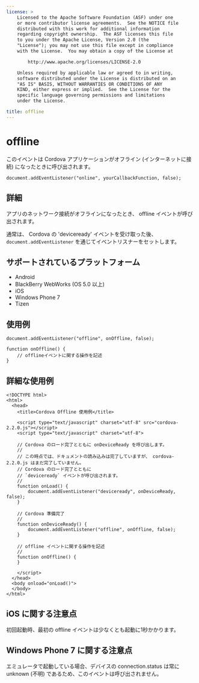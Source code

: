 ```yaml
---
license: >
    Licensed to the Apache Software Foundation (ASF) under one
    or more contributor license agreements.  See the NOTICE file
    distributed with this work for additional information
    regarding copyright ownership.  The ASF licenses this file
    to you under the Apache License, Version 2.0 (the
    "License"); you may not use this file except in compliance
    with the License.  You may obtain a copy of the License at

        http://www.apache.org/licenses/LICENSE-2.0

    Unless required by applicable law or agreed to in writing,
    software distributed under the License is distributed on an
    "AS IS" BASIS, WITHOUT WARRANTIES OR CONDITIONS OF ANY
    KIND, either express or implied.  See the License for the
    specific language governing permissions and limitations
    under the License.

title: offline
---
```


offline
===========

このイベントは Cordova アプリケーションがオフライン (インターネットに接続) になったときに呼び出されます。

    document.addEventListener("online", yourCallbackFunction, false);

詳細
-------

アプリのネットワーク接続がオフラインになったとき、 offline イベントが呼び出されます。

通常は、 Cordova の 'deviceready' イベントを受け取った後、 `document.addEventListener` を通じてイベントリスナーをセットします。

サポートされているプラットフォーム
-------------------

- Android
- BlackBerry WebWorks (OS 5.0 以上)
- iOS
- Windows Phone 7
- Tizen

使用例
-------------

    document.addEventListener("offline", onOffline, false);

    function onOffline() {
        // offlineイベントに関する操作を記述
    }

詳細な使用例
------------

    <!DOCTYPE html>
    <html>
      <head>
        <title>Cordova Offline 使用例</title>

        <script type="text/javascript" charset="utf-8" src="cordova-2.2.0.js"></script>
        <script type="text/javascript" charset="utf-8">

        // Cordova のロード完了とともに onDeviceReady を呼び出します。
        //
        // この時点では、ドキュメントの読み込みは完了していますが、 cordova-2.2.0.js はまだ完了していません。
        // Cordova のロード完了とともに
        // `deviceready` イベントが呼び出されます。
        //
        function onLoad() {
            document.addEventListener("deviceready", onDeviceReady, false);
        }

        // Cordova 準備完了
        //
        function onDeviceReady() {
            document.addEventListener("offline", onOffline, false);
        }

        // offline イベントに関する操作を記述
        //
        function onOffline() {
        }

        </script>
      </head>
      <body onload="onLoad()">
      </body>
    </html>

iOS に関する注意点
--------------------------
初回起動時、最初の offline イベントは少なくとも起動に1秒かかります。

Windows Phone 7 に関する注意点
--------------------------
エミュレータで起動している場合、デバイスの connection.status は常に unknown (不明) であるため、このイベントは呼び出されません。
